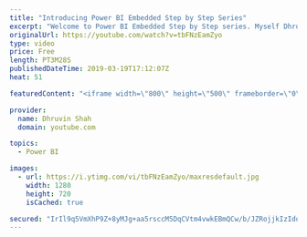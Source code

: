```yaml
---
title: "Introducing Power BI Embedded Step by Step Series"
excerpt: "Welcome to Power BI Embedded Step by Step series. Myself Dhruvin Shah. The entire series is dedicated to the Intermediate level of Power BI folks. The series covers step by step guide to embed the Power BI report in any third-party custom application or SaaS application.  This is Intermediate Level of"
originalUrl: https://youtube.com/watch?v=tbFNzEamZyo
type: video
price: Free
length: PT3M28S
publishedDateTime: 2019-03-19T17:12:07Z
heat: 51

featuredContent: "<iframe width=\"800\" height=\"500\" frameborder=\"0\" src=\"https://www.youtube.com/embed/tbFNzEamZyo\" allow=\"accelerometer; autoplay; encrypted-media; gyroscope; picture-in-picture\" allowfullscreen></iframe>"

provider:
  name: Dhruvin Shah
  domain: youtube.com

topics:
  - Power BI

images:
  - url: https://i.ytimg.com/vi/tbFNzEamZyo/maxresdefault.jpg
    width: 1280
    height: 720
    isCached: true

secured: "IrIl9q5VmXhP9Z+8yMJg+aa5rsccM5DqCVtm4vwkEBmQCw/b/JZRojjkIzIdo+kVeVQMCIAwoAf8flCYXVmrFBaXrfqsT6a3U0YNQ/M1SBGmdjLUnsmKbDorYFomNUrJm2IH5Vo6OUmRpgN6gE2Z2QigzkUEJ6MZOTpBgD7zl56G6lU1rY24Q1Q+UpJwi5kvX4CvGSh3Pjjoyj/PuPpMc+z+IHb8mx0dS65/DGxytkG4YPApSZ+dPfdHMaGnBTJeDM/cyGEufeownUQ2knMn99Fft7yYuSlp7MPEqZYxI2uvrf2fCO87kuPL3cwIJR5dqsOHLKItVkVVa/HxSDVf2D7oPOX/pprr0C6PIGq1OcDvjOPKThB04hE99f5/gyiComu+APrC4rEir4iqd6bPGDgWT2L3HT5yoAcII3K212I=;jaBAV4QznZK/BgP4sNYqgw=="
---
```


